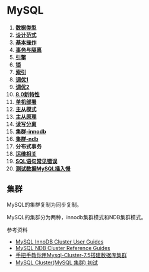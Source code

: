 # MySQL

1. ****[**数据类型**](chapter02.md)****
2. ****[**设计范式**](chapter03.md)****
3. ****[**基本操作**](chapter04.md)****
4. ****[**事务与隔离**](broken-reference)****
5. ****[**引擎**](https://github.com/QQ1350995917/gitbook/tree/1301eb5173842b2e1ed6ae91795462f32063b906/storage/mysql/chapter06.md)****
6. ****[**锁**](chapter07.md)****
7. ****[**索引**](chapter08.md)****
8. ****[**调优1**](optimization-01.md)****
9. ****[**调优2**](optimization-02.md)****
10. ****[**8.0新特性**](chapter10.md)****
11. ****[**单机部署**](deploy-standalone.md)****
12. ****[**主从模式**](broken-reference)****
13. ****[**主从原理**](deploy-master-slave-concept.md)****
14. ****[**读写分离**](broken-reference)****
15. ****[**集群-innodb**](deploy-cluster-innodb.md)****
16. ****[**集群-ndb**](deploy-cluster-ndb.md)****
17. **分布式事务**
18. ****[**运维相关**](op.md)****
19. ****[**SQL语句常见错误**](sql-optimization.md)****
20. ****[**测试数据MySQL插入慢**](sql-optimization-write-slow.md)****

## 集群

MySQL的集群复制为同步复制。

MySQL的集群分为两种，innodb集群模式和NDB集群模式。

参考资料

* [MySQL InnoDB Cluster User Guides](https://dev.mysql.com/doc/refman/8.0/en/mysql-innodb-cluster-userguide.html)
* [MySQL NDB Cluster Reference Guides](https://dev.mysql.com/doc/index-cluster.html)
* [手把手教你用Mysql-Cluster-7.5搭建数据库集群](https://www.cnblogs.com/linkstar/p/6510713.html)
* [MySQL Cluster(MySQL 集群) 初试](http://imysql.cn/node/96)
